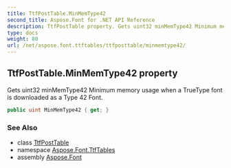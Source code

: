 ```yaml
---
title: TtfPostTable.MinMemType42
second_title: Aspose.Font for .NET API Reference
description: TtfPostTable property. Gets uint32 minMemType42 Minimum memory usage when a TrueType font is downloaded as a Type 42 Font
type: docs
weight: 80
url: /net/aspose.font.ttftables/ttfposttable/minmemtype42/
---
```

## TtfPostTable.MinMemType42 property

Gets uint32 minMemType42 Minimum memory usage when a TrueType font is downloaded as a Type 42 Font.

```csharp
public uint MinMemType42 { get; }
```

### See Also

* class [TtfPostTable](../)
* namespace [Aspose.Font.TtfTables](../../ttfposttable/)
* assembly [Aspose.Font](../../../)


